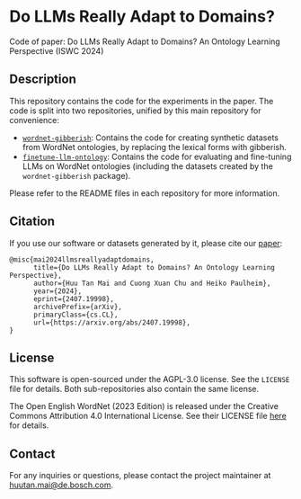 # Do LLMs Really Adapt to Domains?

Code of paper: Do LLMs Really Adapt to Domains? An Ontology Learning Perspective  (ISWC 2024)

## Description

This repository contains the code for the experiments in the paper. The code is split into two repositories, unified by this main repository for convenience:
- [`wordnet-gibberish`](./wordnet-gibberish/): Contains the code for creating synthetic datasets from WordNet ontologies, by replacing the lexical forms with gibberish.
- [`finetune-llm-ontology`](./finetune-llm-ontology/): Contains the code for evaluating and fine-tuning LLMs on WordNet ontologies (including the datasets created by the `wordnet-gibberish` package).

Please refer to the README files in each repository for more information.


## Citation

If you use our software or datasets generated by it, please cite our [paper](https://arxiv.org/abs/2407.19998):

```
@misc{mai2024llmsreallyadaptdomains,
      title={Do LLMs Really Adapt to Domains? An Ontology Learning Perspective}, 
      author={Huu Tan Mai and Cuong Xuan Chu and Heiko Paulheim},
      year={2024},
      eprint={2407.19998},
      archivePrefix={arXiv},
      primaryClass={cs.CL},
      url={https://arxiv.org/abs/2407.19998}, 
}
```
## License

This software is open-sourced under the AGPL-3.0 license. See the `LICENSE` file for details. Both sub-repositories also contain the same license.

The Open English WordNet (2023 Edition) is released under the Creative Commons Attribution 4.0 International License. See their LICENSE file [here](https://github.com/globalwordnet/english-wordnet/blob/main/LICENSE.md) for details.


## Contact

For any inquiries or questions, please contact the project maintainer at [huutan.mai@de.bosch.com](mailto:huutan.mai@de.bosch.com).
